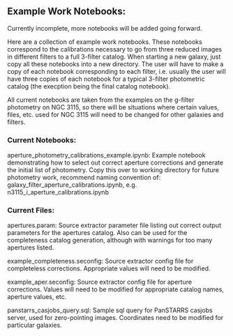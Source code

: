 ## Example Work Notebooks:

Currently incomplete, more notebooks will be added going forward.

Here are a collection of example work notebooks. These notebooks correspond to the calibrations necessary to go from three reduced images in different filters
to a full 3-filter catalog. When starting a new galaxy, just copy all these notebooks into a new directory. The user will have to make a copy of each notebook corresponding
to each filter, i.e. usually the user will have three copies of each notebook for a typical 3-filter photometric catalog (the execption being the final catalog notebook).

All current notebooks are taken from the examples on the g-filter photometry on NGC 3115, so there will be situations where certain values, files, etc. used for NGC 3115 will need to be changed for other galaxies and filters. 

### Current Notebooks:
aperture_photometry_calibrations_example.ipynb: Example notebook demonstrating how to select out correct aperture corrections and generate the initial list of photometry. Copy this over to working directory for future photometry work, recommend naming convention of: galaxy_filter_aperture_calibrations.ipynb, e.g. n3115_i_aperture_calibrations.ipynb

### Current Files:
apertures.param: Source extractor parameter file listing out correct output parameters for the apertures catalog. Also can be used for the completeness catalog generation, although with warnings for too many apertures listed.

example_completeness.seconfig: Source extractor config file for completeless corrections. Appropriate values will need to be modified.

example_aper.seconfig: Source extractor config file for aperture corrections. Values will need to be modified for appropriate catalog names, aperture values, etc. 

panstarrs_casjobs_query.sql: Sample sql query for PanSTARRS casjobs server, used for zero-pointing images. Coordinates need to be modified for particular galaxies.



